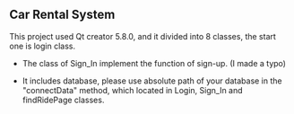 ## Car Rental System


This project used Qt creator 5.8.0, and it divided into 8 classes, the start one is login class.


- The class of Sign_In implement the function of  sign-up. (I made a typo)

- It includes database, please use absolute path of your database in the "connectData" method, which located in Login, Sign_In and findRidePage classes.

